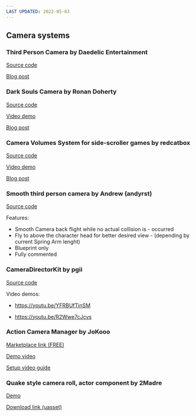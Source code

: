 ```yaml
---
LAST UPDATED: 2022-05-03
---
```


## Camera systems


### Third Person Camera by Daedelic Entertainment
[Source code](https://github.com/DaedalicEntertainment/third-person-camera)



[Blog post](https://www.unrealengine.com/en-US/tech-blog/six-ingredients-for-a-dynamic-third-person-camera)

### Dark Souls Camera by Ronan Doherty
[Source code](https://github.com/donanroherty/UE4_DarkSoulsCamera)

[Video demo](https://youtu.be/6U_VeUWlU7s)

[Blog post](https://ronandoherty.com/projects/ue4-dark-souls-camera-system)

### Camera Volumes System for side-scroller games by redcatbox

[Source code](https://github.com/redcatbox/CameraVolumes)

[Video demo](https://www.youtube.com/watch?v=EwlmB75D5YE)

[Blog post](https://forums.unrealengine.com/t/camera-volumes-system-for-side-scroller-games/120624)

### Smooth third person camera by Andrew (andyrst)

[Source code](https://github.com/andyrst/TPSSmoothCamera)



Features:

- Smooth Camera back flight while no actual collision is - occurred
- Fly to above the character head for better desired view - (depending by current Spring Arm lenght)
- Blueprint only
- Fully commented

### CameraDirectorKit by pgii

[Source code](https://github.com/pgii/CameraDirectorKit)



Video demos:

- https://youtu.be/YFRBUfTinSM

- https://youtu.be/R2Wwe7cJcvs

### Action Camera Manager by JoKooo


[Marketplace link (FREE)](https://www.unrealengine.com/marketplace/en-US/product/action-camera-manager)

[Demo video](https://www.youtube.com/watch?v=iWDMIVvR27I)

[Setup video guide](https://www.youtube.com/watch?v=7N1cTe_sLFk)


### Quake style camera roll, actor component by 2Madre

[Demo](https://www.youtube.com/watch?v=8IefgBLqAh0&ab_channel=2Madre)

[Download link (uasset)](https://mega.nz/file/krhBiQBY#X5iDmjFcdEXaoTupPuoVy4VzDdbqw9bxrQlDaiSb3Lc)